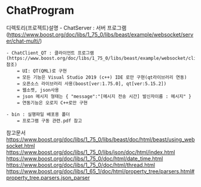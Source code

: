 # ChatProgram

디렉토리(프로젝트)설명
    - ChatServer : 서버 프로그램(https://www.boost.org/doc/libs/1_75_0/libs/beast/example/websocket/server/chat-multi/)

    - ChatClient_QT : 클라이언트 프로그램(https://www.boost.org/doc/libs/1_75_0/libs/beast/example/websocket/client/async/websocket_client_async.cpp 참조)
        = UI: QT(QML)로 구현
        = 모든 기능은 Visual Studio 2019 (c++) IDE 로만 구현(qt라이브러리 연동)
        = 오픈소스 라이브러리 사용(boost[ver:1.75.0], qt[ver:5.15.2])
        = 웹소켓, json사용
        = json 메시지 형태는 { "message":"[메시지 전송 시간] 발신자이름 : 메시지" }
        = 연동기능은 오로지 C++로만 구현

    - bin : 실행파일 배포용 폴더
        = 프로그램 구동 관련.pdf 참고

참고문서
    https://www.boost.org/doc/libs/1_75_0/libs/beast/doc/html/beast/using_websocket.html
    https://www.boost.org/doc/libs/1_75_0/libs/json/doc/html/index.html
    https://www.boost.org/doc/libs/1_75_0/doc/html/date_time.html
    https://www.boost.org/doc/libs/1_75_0/doc/html/thread.html
    https://www.boost.org/doc/libs/1_65_1/doc/html/property_tree/parsers.html#property_tree.parsers.json_parser

